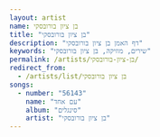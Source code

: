 ```yaml
---
layout: artist
name: בן ציון בורובסקי
title: "בן ציון בורובסקי"
description: "דף האמן בן ציון בורובסקי"
keywords: "שירים, מוזיקה, בן ציון בורובסקי"
permalink: /artists/בן-ציון-בורובסקי/
redirect_from:
  - /artists/list/בן ציון בורובסקי
songs:
  - number: "56143"
    name: "עם אחד"
    album: "סינגלים"
    artist: "בן ציון בורובסקי"
---
```

